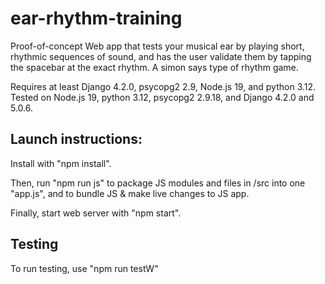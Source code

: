 # ear-rhythm-training


Proof-of-concept Web app that tests your musical ear by playing short, rhythmic sequences of sound, and has the user validate them by tapping the spacebar at the exact rhythm. A simon says type of rhythm game.

Requires at least Django 4.2.0, psycopg2 2.9, Node.js 19, and python 3.12. Tested on Node.js 19, python 3.12, psycopg2 2.9.18, and Django 4.2.0 and 5.0.6.

## Launch instructions:

Install with "npm install".

Then, run "npm run js" to package JS modules and files in /src into one "app.js", and to bundle JS & make live changes to JS app.

Finally, start web server with "npm start".

## Testing

To run testing, use "npm run testW"